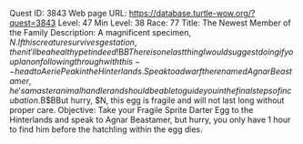 Quest ID: 3843
Web page URL: https://database.turtle-wow.org/?quest=3843
Level: 47
Min Level: 38
Race: 77
Title: The Newest Member of the Family
Description: A magnificent specimen, $N. If this creature survives gestation, then it'll be a healthy pet indeed!$B$BThere is one last thing I would suggest doing if you plan on following through with this--head to Aerie Peak in the Hinterlands. Speak to a dwarf there named Agnar Beastamer, he's a master animal handler and should be able to guide you in the final steps of incubation.$B$BBut hurry, $N, this egg is fragile and will not last long without proper care.
Objective: Take your Fragile Sprite Darter Egg to the Hinterlands and speak to Agnar Beastamer, but hurry, you only have 1 hour to find him before the hatchling within the egg dies.
